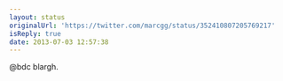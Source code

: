 ```yaml
---
layout: status
originalUrl: 'https://twitter.com/marcgg/status/352410807205769217'
isReply: true
date: 2013-07-03 12:57:38
---
```


@bdc blargh.
